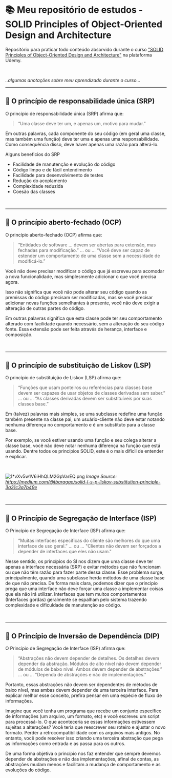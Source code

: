 # 📚 Meu repositório de estudos - SOLID Principles of Object-Oriented Design and Architecture

Repositório para praticar todo conteúdo absorvido durante o curso ["SOLID Principles of Object-Oriented Design and Architecture"](https://www.udemy.com/course/solid-principles-object-oriented-design-architecture) na plataforma Udemy.

​

*..algumas anotações sobre meu aprendizado durante o curso...*

* * *

## 📝 O princípio de responsabilidade única (SRP) 

O princípio de responsabilidade única (SRP) afirma que:

> “Uma classe deve ter um, e apenas um, motivo para mudar.”

Em outras palavras, cada componente do seu código (em geral uma classe, mas também uma função) deve ter uma e apenas uma responsabilidade. Como consequência disso, deve haver apenas uma razão para alterá-lo.

Alguns beneficios do SRP
- Facilidade de manutenção e evolução do código
- Código limpo e de fácil entendimento
- Facilidade para desenvolvimento de testes
- Redução do acoplamento
- Complexidade reduzida
- Coesão das classes

​

* * *
## 📝 O princípio aberto-fechado (OCP)

O princípio aberto-fechado (OCP) afirma que:

> “Entidades de software ... devem ser abertas para extensão, mas fechadas para modificação.”
> ... ou ...
> “Você deve ser capaz de estender um comportamento de uma classe sem a necessidade de modificá-lo.”

Você não deve precisar modificar o código que já escreveu para acomodar a nova funcionalidade, mas simplesmente adicionar o que você precisa agora.

Isso não significa que você não pode alterar seu código quando as premissas do código precisam ser modificadas, mas se você precisar adicionar novas funções semelhantes à presente, você não deve exigir a alteração de outras partes do código.

Em outras palavras significa que esta classe pode ter seu comportamento alterado com facilidade quando necessário, sem a alteração do seu código fonte. Essa extensão pode ser feita através de herança, interface e composição.

​

* * *
## 📝 O princípio de substituição de Liskov (LSP)

O princípio de substituição de Liskov (LSP) afirma que:

> “Funções que usam ponteiros ou referências para classes base devem ser capazes de usar objetos de classes derivadas sem saber.”
> ... ou ...
> “As classes derivadas devem ser substituíveis por suas classes base.”

Em (talvez) palavras mais simples, se uma subclasse redefine uma função também presente na classe pai, um usuário-cliente não deve estar notando nenhuma diferença no comportamento e é um substituto para a classe base.

Por exemplo, se você estiver usando uma função e seu colega alterar a classe base, você não deve notar nenhuma diferença na função que está usando. Dentre todos os princípios SOLID, este é o mais difícil de entender e explicar. 

​

![1*vXv5w1V6iHhQLM2GpVarEQ.png](https://miro.medium.com/max/690/1*vXv5w1V6iHhQLM2GpVarEQ.png)
*Image Source: https://medium.com/@tbaragao/solid-l-s-p-liskov-substitution-principle-3a31c3a7b49e*

​

* * *

## 📝 O Princípio de Segregação de Interface (ISP)

O Princípio de Segregação de Interface (ISP) afirma que:

> “Muitas interfaces específicas do cliente são melhores do que uma interface de uso geral.”
> ... ou ...
> "Clientes não devem ser forçados a depender de interfaces que eles não usam."

Nesse sentido, os princípios do SI nos dizem que uma classe deve ter apenas a interface necessária (SRP) e evitar métodos que não funcionam ou que não têm razão para fazer parte dessa classe. Esse problema surge, principalmente, quando uma subclasse herda métodos de uma classe base de que não precisa.
De forma mais clara, podemos dizer que o principio prega que uma interface não deve forçar uma classe a implementar coisas que ela não irá utilizar. Interfaces que tem muitos comportamentos (Interfaces gordas) geralmente se espalham pelo sistema trazendo complexidade e dificuldade de manutenção ao código.

​

* * *

## 📝  O Princípio de Inversão de Dependência (DIP)

O Princípio de Segregação de Interface (ISP) afirma que:

> “Abstrações não devem depender de detalhes. Os detalhes devem depender da abstração. Módulos de alto nível não devem depender de módulos de baixo nível. Ambos devem depender de abstrações.”
> ... ou ...
> "Dependa de abstrações e não de implementações."

Portanto, essas abstrações não devem ser dependentes de métodos de baixo nível, mas ambas devem depender de uma terceira interface. Para explicar melhor esse conceito, prefira pensar em uma espécie de fluxo de informações. 

Imagine que você tenha um programa que recebe um conjunto específico de informações (um arquivo, um formato, etc) e você escreveu um script para processá-lo. O que aconteceria se essas informações estivessem sujeitas a alterações? Você teria que reescrever seu roteiro e ajustar o novo formato. Perder a retrocompatibilidade com os arquivos mais antigos. No entanto, você pode resolver isso criando uma terceira abstração que pega as informações como entrada e as passa para os outros.

De uma forma objetiva o princípio nos faz entender que sempre devemos depender de abstrações e não das implementações, afinal de contas, as abstrações mudam menos e facilitam a mudança de comportamento e as evoluções do código.
